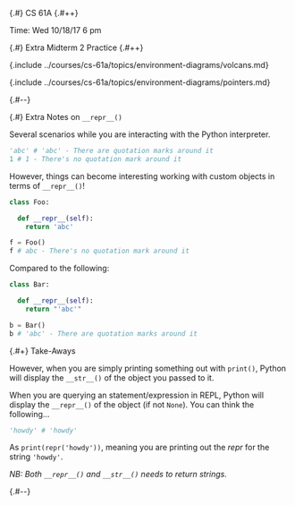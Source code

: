 
{.#} CS 61A
{.#++}

Time: Wed 10/18/17 6 pm

{.#} Extra Midterm 2 Practice
{.#++}

{.include ../courses/cs-61a/topics/environment-diagrams/volcans.md}

{.include ../courses/cs-61a/topics/environment-diagrams/pointers.md}

{.#--}

{.#} Extra Notes on `__repr__()`

Several scenarios while you are interacting with the Python interpreter.

```py
'abc' # 'abc' - There are quotation marks around it
1 # 1 - There's no quotation mark around it
```

However, things can become interesting working with custom objects in terms of `__repr__()`!

```py
class Foo:

  def __repr__(self):
    return 'abc'

f = Foo()
f # abc - There's no quotation mark around it
```

Compared to the following:

```py
class Bar:

  def __repr__(self):
    return "'abc'"

b = Bar()
b # 'abc' - There are quotation marks around it
```

{.#+} Take-Aways

However, when you are simply printing something out with `print()`, Python will display the `__str__()` of the object you passed to it.

When you are querying an statement/expression in REPL, Python will display the `__repr__()` of the object (if not `None`). You can think the following...

```py
'howdy' # 'howdy'
```

As `print(repr('howdy'))`, meaning you are printing out the *repr* for the string `'howdy'`.

*NB: Both `__repr__()` and `__str__()` needs to return strings.*

{.#--}
